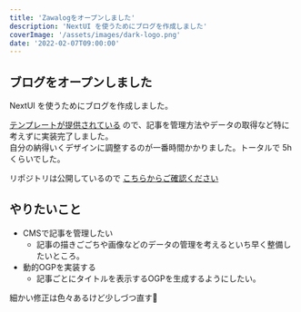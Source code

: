 ```yaml
---
title: 'Zawalogをオープンしました'
description: 'NextUI を使うためにブログを作成しました'
coverImage: '/assets/images/dark-logo.png'
date: '2022-02-07T09:00:00'
---
```


## ブログをオープンしました

NextUI を使うためにブログを作成しました。  

[テンプレートが提供されている](https://github.com/vercel/next.js/tree/canary/examples/blog-starter-typescript) ので、記事を管理方法やデータの取得など特に考えずに実装完了しました。  
自分の納得いくデザインに調整するのが一番時間かかりました。トータルで 5h くらいでした。

リポジトリは公開しているので [こちらからご確認ください](https://github.com/itizaworld/zawalog)

## やりたいこと

- CMSで記事を管理したい
  - 記事の描きごごちや画像などのデータの管理を考えるといち早く整備したいところ。
- 動的OGPを実装する
  - 記事ごとにタイトルを表示するOGPを生成するようにしたい。

細かい修正は色々あるけど少しづつ直す🙏